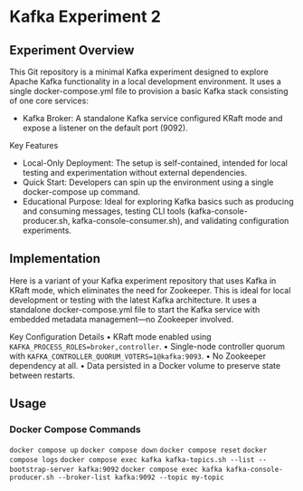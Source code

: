 # Kafka Experiment 2

## Experiment Overview

This Git repository is a minimal Kafka experiment designed to explore Apache Kafka functionality in a local development environment. It uses a single docker-compose.yml file to provision a basic Kafka stack consisting of one core services:

-	Kafka Broker: A standalone Kafka service configured KRaft mode and expose a listener on the default port (9092).

Key Features
- Local-Only Deployment: The setup is self-contained, intended for local testing and experimentation without external dependencies.
-	Quick Start: Developers can spin up the environment using a single docker-compose up command.
-	Educational Purpose: Ideal for exploring Kafka basics such as producing and consuming messages, testing CLI tools (kafka-console-producer.sh, kafka-console-consumer.sh), and validating configuration experiments.


## Implementation

Here is a variant of your Kafka experiment repository that uses Kafka in KRaft mode, which eliminates the need for Zookeeper. This is ideal for local development or testing with the latest Kafka architecture. It uses a standalone docker-compose.yml file to start the Kafka service with embedded metadata management—no Zookeeper involved.


Key Configuration Details
	•	KRaft mode enabled using `KAFKA_PROCESS_ROLES=broker,controller`.
	•	Single-node controller quorum with `KAFKA_CONTROLLER_QUORUM_VOTERS=1@kafka:9093`.
	•	No Zookeeper dependency at all.
	•	Data persisted in a Docker volume to preserve state between restarts.


## Usage

### Docker Compose Commands
`docker compose up`
`docker compose down`
`docker compose reset`
`docker compose logs`
`docker compose exec kafka kafka-topics.sh --list --bootstrap-server kafka:9092`
`docker compose exec kafka kafka-console-producer.sh --broker-list kafka:9092 --topic my-topic`
